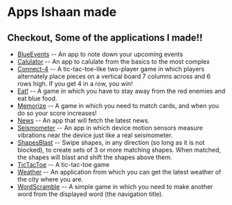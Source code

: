 #  Apps Ishaan made

## Checkout, Some of the applications I made!!

- [BlueEvents](https://jeherillajanwar.github.io/BlueEvents1/) -- An app to note down your upcoming events
- [Calulator](https://jeherillajanwar.github.io/Calculator1/) -- An app to calulate from the basics to the most complex
- [Connect-4](https://jeherillajanwar.github.io/Connect-41/) -- A tic-tac-toe-like two-player game in which players alternately place pieces on a vertical board 7 columns across and 6 rows high. If you get 4 in a row, you win!
- [Eat!](https://jeherillajanwar.github.io/Eat1/) -- A game in which you have to stay away from the red enemies and eat blue food. 
- [Memorize](https://www.chess.com) -- A game in which you need to match cards, and when you do so your score increases!
- [News](https://www.chess.com) -- An app that will fetch the latest news.
- [Seismometer](https://www.chess.com) -- An app in which device motion sensors measure vibrations near the device just like a real seismometer.
- [ShapesBlast](https://www.chess.com) -- Swipe shapes, in any direction (so long as it is not blocked), to create sets of 3 or more matching shapes. When matched, the shapes will blast and shift the shapes above them.
- [TicTacToe](https://www.chess.com) -- A tic-tac-toe game
- [Weather](https://www.chess.com) -- An application from which you can get the latest weather of the city where you are.
- [WordScramble](https://www.chess.com) -- A simple game in which you need to make another word from the displayed word (the navigation title).
